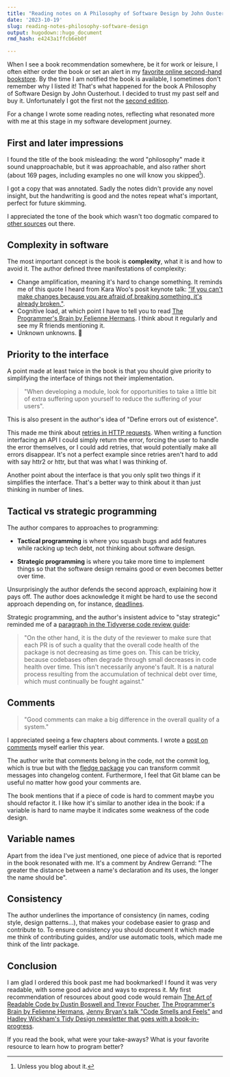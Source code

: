 ```yaml
---
title: "Reading notes on A Philosophy of Software Design by John Ousterhout"
date: '2023-10-19'
slug: reading-notes-philosophy-software-design
output: hugodown::hugo_document
rmd_hash: e4243a1ffcb6eb0f

---
```


When I see a book recommendation somewhere, be it for work or leisure, I often either order the book or set an alert in my [favorite online second-hand bookstore](https://www.momox-shop.fr/). By the time I am notified the book is available, I sometimes don't remember why I listed it! That's what happened for the book A Philosophy of Software Design by John Ousterhout. I decided to trust my past self and buy it. Unfortunately I got the first not the [second edition](https://web.stanford.edu/~ouster/cgi-bin/book.php).

For a change I wrote some reading notes, reflecting what resonated more with me at this stage in my software development journey.

## First and later impressions

I found the title of the book misleading: the word "philosophy" made it sound unapproachable, but it was approachable, and also rather short (about 169 pages, including examples no one will know you skipped[^1]).

I got a copy that was annotated. Sadly the notes didn't provide any novel insight, but the handwriting is good and the notes repeat what's important, perfect for future skimming.

I appreciated the tone of the book which wasn't too dogmatic compared to [other sources](https://qntm.org/clean) out there.

## Complexity in software

The most important concept is the book is **complexity**, what it is and how to avoid it. The author defined three manifestations of complexity:

-   Change amplification, meaning it's hard to change something. It reminds me of this quote I heard from Kara Woo's posit keynote talk: ["If you can't make changes because you are afraid of breaking something, it's already broken."](https://speakerdeck.com/karawoo/r-not-only-in-production?slide=76).
-   Cognitive load, at which point I have to tell you to read [The Programmer's Brain by Felienne Hermans](https://www.manning.com/books/the-programmers-brain). I think about it regularly and see my R friends mentioning it.
-   Unknown unknowns. 👻

## Priority to the interface

A point made at least twice in the book is that you should give priority to simplifying the interface of things not their implementation.

> "When developing a module, look for opportunities to take a little bit of extra suffering upon yourself to reduce the suffering of your users".

This is also present in the author's idea of "Define errors out of existence".

This made me think about [retries in HTTP requests](https://blog.r-hub.io/2020/04/07/retry-wheel/). When writing a function interfacing an API I could simply return the error, forcing the user to handle the error themselves, or I could add retries, that would potentially make all errors disappear. It's not a perfect example since retries aren't hard to add with say httr2 or httr, but that was what I was thinking of.

Another point about the interface is that you only split two things if it simplifies the interface. That's a better way to think about it than just thinking in number of lines.

## Tactical vs strategic programming

The author compares to approaches to programming:

-   **Tactical programming** is where you squash bugs and add features while racking up tech debt, not thinking about software design.

-   **Strategic programming** is where you take more time to implement things so that the software design remains good or even becomes better over time.

Unsurprisingly the author defends the second approach, explaining how it pays off. The author does acknowledge it might be hard to use the second approach depending on, for instance, [deadlines](https://enpiar.com/2023/05/30/obey-the-timer/).

Strategic programming, and the author's insistent advice to "stay strategic" reminded me of a [paragraph in the Tidyverse code review guide](https://code-review.tidyverse.org/reviewer/purpose.html):

> "On the other hand, it is the duty of the reviewer to make sure that each PR is of such a quality that the overall code health of the package is not decreasing as time goes on. This can be tricky, because codebases often degrade through small decreases in code health over time. This isn't necessarily anyone's fault. It is a natural process resulting from the accumulation of technical debt over time, which must continually be fought against."

## Comments

> "Good comments can make a big difference in the overall quality of a system."

I appreciated seeing a few chapters about comments. I wrote a [post on comments](https://blog.r-hub.io/2023/01/26/code-comments-self-explaining-code/) myself earlier this year.

The author write that comments belong in the code, not the commit log, which is true but with the [fledge package](https://fledge.cynkra.com/dev/) you can transform commit messages into changelog content. Furthermore, I feel that Git blame can be useful no matter how good your comments are.

The book mentions that if a piece of code is hard to comment maybe you should refactor it. I like how it's similar to another idea in the book: if a variable is hard to name maybe it indicates some weakness of the code design.

## Variable names

Apart from the idea I've just mentioned, one piece of advice that is reported in the book resonated with me. It's a comment by Andrew Gerrand: "The greater the distance between a name's declaration and its uses, the longer the name should be".

## Consistency

The author underlines the importance of consistency (in names, coding style, design patterns...), that makes your codebase easier to grasp and contribute to. To ensure consistency you should document it which made me think of contributing guides, and/or use automatic tools, which made me think of the lintr package.

## Conclusion

I am glad I ordered this book past me had bookmarked! I found it was very readable, with some good advice and ways to express it. My first recommendation of resources about good code would remain [The Art of Readable Code by Dustin Boswell and Trevor Foucher](https://www.oreilly.com/library/view/the-art-of/9781449318482/), [The Programmer's Brain by Felienne Hermans](https://www.manning.com/books/the-programmers-brain), [Jenny Bryan's talk "Code Smells and Feels"](https://github.com/jennybc/code-smells-and-feels) and [Hadley Wickham's Tidy Design newsletter that goes with a book-in-progress](https://tidydesign.substack.com/).

If you read the book, what were your take-aways? What is your favorite resource to learn how to program better?

[^1]: Unless you blog about it.

